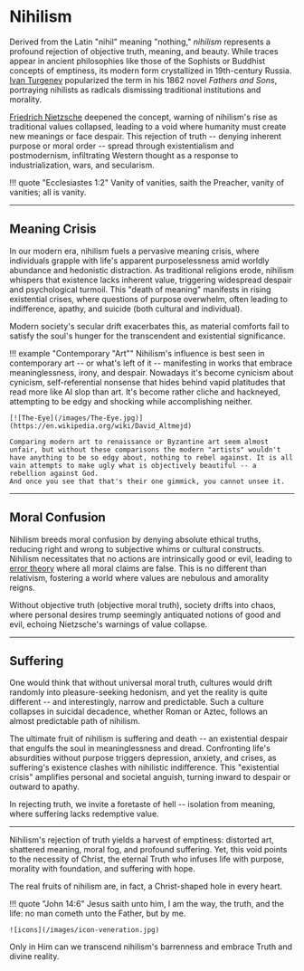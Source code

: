 <!--
Lord Jesus Christ,
Son of God,
Have merxy on me,
a sinner
-->
# Nihilism

Derived from the Latin "nihil" meaning "nothing," *nihilism* represents a profound rejection of objective truth, meaning,  and beauty. 
While traces appear in ancient philosophies like those of the Sophists or Buddhist concepts of emptiness, its modern form crystallized in 19th-century Russia. 
[Ivan Turgenev](https://en.wikipedia.org/wiki/Ivan_Turgenev)
  popularized the term in his 1862 novel *Fathers and Sons*, portraying nihilists as radicals dismissing traditional institutions and morality.

[Friedrich Nietzsche](https://en.wikipedia.org/wiki/Friedrich_Nietzsche)
 deepened the concept, warning of nihilism's rise as traditional values collapsed, leading to a void where humanity must create new meanings or face despair. 
This rejection of truth -- denying inherent purpose or moral order -- spread through existentialism and postmodernism, infiltrating Western thought as a response to industrialization, wars, and secularism.

!!! quote "Ecclesiastes 1:2"
    Vanity of vanities, saith the Preacher, vanity of vanities; all is vanity.




---

## Meaning Crisis

In our modern era, nihilism fuels a pervasive meaning crisis, where individuals grapple with life's apparent purposelessness amid worldly abundance and hedonistic distraction. 
As traditional religions erode, nihilism whispers that existence lacks inherent value, triggering widespread despair and psychological turmoil. 
This "death of meaning" manifests in rising existential crises, where questions of purpose overwhelm, often leading to indifference, apathy, and suicide (both cultural and individual).

Modern society's secular drift exacerbates this, as material comforts fail to satisfy the soul's hunger for the transcendent and existential significance.


!!! example "Contemporary "Art""
    Nihilism's influence is best seen in contemporary art -- or what's left of it -- manifesting in works that embrace meaninglessness, irony, and despair. 
    Nowadays it's become cynicism about cynicism, self-referential nonsense that hides behind vapid platitudes that read more like AI slop than art.
    It's become rather cliche and hackneyed, attempting to be edgy and shocking while accomplishing neither.
    
    [![The-Eye](/images/The-Eye.jpg)](https://en.wikipedia.org/wiki/David_Altmejd)
    
    Comparing modern art to renaissance or Byzantine art seem almost unfair, but without these comparisons the modern "artists" wouldn't have anything to be so edgy about, nothing to rebel against. It is all vain attempts to make ugly what is objectively beautiful -- a rebellion against God. 
    And once you see that that's their one gimmick, you cannot unsee it.




---

## Moral Confusion

Nihilism breeds moral confusion by denying absolute ethical truths, reducing right and wrong to subjective whims or cultural constructs. 
Nihilism necessitates that no actions are intrinsically good or evil, leading to
 [error theory](https://plato.stanford.edu/entries/moral-anti-realism/)
  where all moral claims are false. 
This is no different than relativism, fostering a world where values are nebulous and amorality reigns.

Without objective truth (objective moral truth), society drifts into chaos, where personal desires trump seemingly antiquated notions of good and evil, echoing Nietzsche's warnings of value collapse.





---

## Suffering

One would think that without universal moral truth, cultures would drift randomly into pleasure-seeking hedonism, and yet the reality is quite different -- and interestingly, narrow and predictable.
Such a culture collapses in suicidal decadence, whether Roman or Aztec, follows an almost predictable path of nihilism.

The ultimate fruit of nihilism is suffering and death -- an existential despair that engulfs the soul in meaninglessness and dread. Confronting life's absurdities without purpose triggers depression, anxiety, and crises, as suffering's existence clashes with nihilistic indifference. This "existential crisis" amplifies personal and societal anguish, turning inward to despair or outward to apathy.

In rejecting truth, we invite a foretaste of hell -- isolation from meaning, where suffering lacks redemptive value.




---

Nihilism's rejection of truth yields a harvest of emptiness: distorted art, shattered meaning, moral fog, and profound suffering. Yet, this void points to the necessity of Christ, the eternal Truth who infuses life with purpose, morality with foundation, and suffering with hope.

The real fruits of nihilism are, in fact, a Christ-shaped hole in every heart.

!!! quote "John 14:6"
    Jesus saith unto him, I am the way, the truth, and the life: no man cometh unto the Father, but by me.
    
    ![icons](/images/icon-veneration.jpg)


Only in Him can we transcend nihilism's barrenness and embrace Truth and divine reality.





